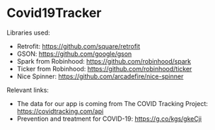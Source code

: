 # Covid19Tracker






Libraries used:
- Retrofit: https://github.com/square/retrofit
- GSON: https://github.com/google/gson
- Spark from Robinhood: https://github.com/robinhood/spark
- Ticker from Robinhood: https://github.com/robinhood/ticker
- Nice Spinner: https://github.com/arcadefire/nice-spinner

Relevant links:
- The data for our app is coming from The COVID Tracking Project: https://covidtracking.com/api
- Prevention and treatment for COVID-19: https://g.co/kgs/gkeCji
